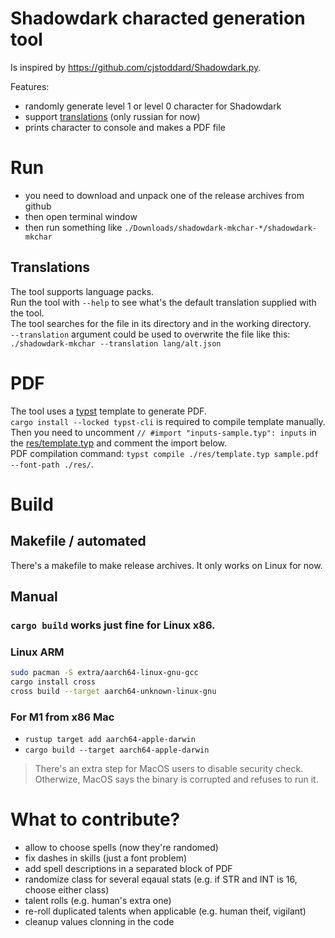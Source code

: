 # Shadowdark characted generation tool

Is inspired by https://github.com/cjstoddard/Shadowdark.py.

Features:
- randomly generate level 1 or level 0 character for Shadowdark
- support [translations](#translations) (only russian for now)
- prints character to console and makes a PDF file

# Run

- you need to download and unpack one of the release archives from github
- then open terminal window
- then run something like `./Downloads/shadowdark-mkchar-*/shadowdark-mkchar`

## Translations

The tool supports language packs.  
Run the tool with `--help` to see what's the default translation supplied with the tool.  
The tool searches for the file in its directory and in the working directory.  
`--translation` argument could be used to overwrite the file like this: `./shadowdark-mkchar --translation lang/alt.json`

# PDF

The tool uses a [typst](https://github.com/typst/typst) template to generate PDF.  
`cargo install --locked typst-cli` is required to compile template manually.  
Then you need to uncomment `// #import "inputs-sample.typ": inputs` in the [res/template.typ](res/template.typ) and comment the import below.  
PDF compilation command: `typst compile ./res/template.typ sample.pdf --font-path ./res/`.

# Build

## Makefile / automated

There's a makefile to make release archives. It only works on Linux for now.

## Manual

### `cargo build` works just fine for **Linux x86**.
### Linux ARM
```sh
sudo pacman -S extra/aarch64-linux-gnu-gcc
cargo install cross
cross build --target aarch64-unknown-linux-gnu
```

### For M1 from x86 Mac
- `rustup target add aarch64-apple-darwin`
- `cargo build --target aarch64-apple-darwin`

> There's an extra step for MacOS users to disable security check.
> Otherwize, MacOS says the binary is corrupted and refuses to run it.

# What to contribute?

- allow to choose spells (now they're randomed)
- fix dashes in skills (just a font problem)
- add spell descriptions in a separated block of PDF
- randomize class for several eqaual stats (e.g. if STR and INT is 16, choose either class)
- talent rolls (e.g. human's extra one)
- re-roll duplicated talents when applicable (e.g. human theif, vigilant)
- cleanup values clonning in the code
